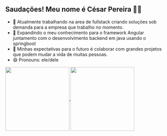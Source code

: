 ## Saudações! Meu nome é César Pereira 👋😁

- 🔭 Atualmente trabalhando na area de fullstack criando soluções sob demanda para a empresa que trabalho no momento.
- 🌱 Expandindo o meu conhecimento para o framework Angular juntamento com o desenvolvimento backend em java usando o springboot
- 👯 Minhas expectativas para o futuro é colaborar com grandes projetos que podem mudar a vida de muitas pessoas.
- 😄 Pronouns: ele/dele

<div display=flex justify-content=center align-itens=center>
  <a href="https://github.com/ieeeza/github-readme-stats">
    <img height=200 align="center" src="https://github-readme-stats.vercel.app/api?username=ieeeza&show_icons=true&theme=dark" />
  </a>
  <a href="https://github.com/ieeeza/convoychat">
    <img height=200 align="center" src="https://github-readme-stats.vercel.app/api/top-langs?username=ieeeza&layout=compact&langs_count=8&card_width=320&show_icons=true&theme=dark" />
  </a>
</div>
